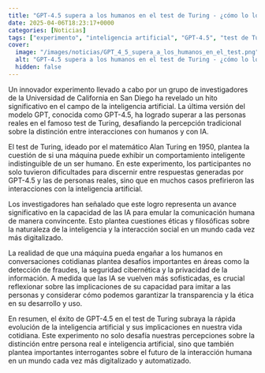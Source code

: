 ```yaml
---
title: "GPT-4.5 supera a los humanos en el test de Turing - ¿cómo lo logró y por qué importa?"
date: 2025-04-06T18:23:17+0000
categories: [Noticias]
tags: ["experimento", "inteligencia artificial", "GPT-4.5", "test de Turing", "interacción humana", "comunicación", "ética."]
cover:
  image: "/images/noticias/GPT_4_5_supera_a_los_humanos_en_el_test.png"
  alt: "GPT-4.5 supera a los humanos en el test de Turing - ¿cómo lo logró y por qué importa?"
  hidden: false
---
```


Un innovador experimento llevado a cabo por un grupo de investigadores de la Universidad de California en San Diego ha revelado un hito significativo en el campo de la inteligencia artificial. La última versión del modelo GPT, conocida como GPT-4.5, ha logrado superar a las personas reales en el famoso test de Turing, desafiando la percepción tradicional sobre la distinción entre interacciones con humanos y con IA.

El test de Turing, ideado por el matemático Alan Turing en 1950, plantea la cuestión de si una máquina puede exhibir un comportamiento inteligente indistinguible de un ser humano. En este experimento, los participantes no solo tuvieron dificultades para discernir entre respuestas generadas por GPT-4.5 y las de personas reales, sino que en muchos casos prefirieron las interacciones con la inteligencia artificial.

Los investigadores han señalado que este logro representa un avance significativo en la capacidad de las IA para emular la comunicación humana de manera convincente. Esto plantea cuestiones éticas y filosóficas sobre la naturaleza de la inteligencia y la interacción social en un mundo cada vez más digitalizado.

La realidad de que una máquina pueda engañar a los humanos en conversaciones cotidianas plantea desafíos importantes en áreas como la detección de fraudes, la seguridad cibernética y la privacidad de la información. A medida que las IA se vuelven más sofisticadas, es crucial reflexionar sobre las implicaciones de su capacidad para imitar a las personas y considerar cómo podemos garantizar la transparencia y la ética en su desarrollo y uso.

En resumen, el éxito de GPT-4.5 en el test de Turing subraya la rápida evolución de la inteligencia artificial y sus implicaciones en nuestra vida cotidiana. Este experimento no solo desafía nuestras percepciones sobre la distinción entre persona real e inteligencia artificial, sino que también plantea importantes interrogantes sobre el futuro de la interacción humana en un mundo cada vez más digitalizado y automatizado.
